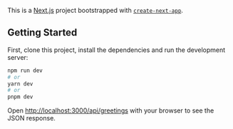 This is a [Next.js](https://nextjs.org/) project bootstrapped with
[`create-next-app`](https://github.com/vercel/next.js/tree/canary/packages/create-next-app).

## Getting Started

First, clone this project, install the dependencies and run the development server:

```bash
npm run dev
# or
yarn dev
# or
pnpm dev
```

Open [http://localhost:3000/api/greetings](http://localhost:3000/api/greetings) with your browser to
see the JSON response.
